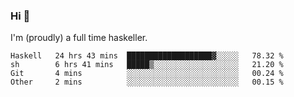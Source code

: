 ### Hi 👋

I'm (proudly) a full time haskeller.

<!--START_SECTION:waka-->

```text
Haskell   24 hrs 43 mins  ███████████████████▓░░░░░   78.32 %
sh        6 hrs 41 mins   █████▒░░░░░░░░░░░░░░░░░░░   21.20 %
Git       4 mins          ░░░░░░░░░░░░░░░░░░░░░░░░░   00.24 %
Other     2 mins          ░░░░░░░░░░░░░░░░░░░░░░░░░   00.15 %
```

<!--END_SECTION:waka-->
